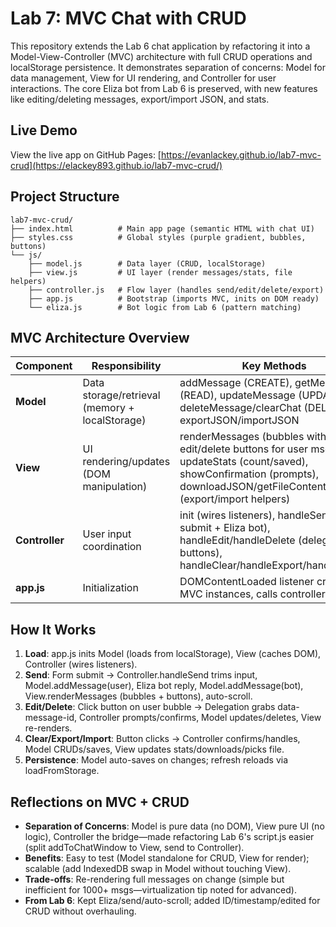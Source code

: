# Lab 7: MVC Chat with CRUD

This repository extends the Lab 6 chat application by refactoring it into a Model-View-Controller (MVC) architecture with full CRUD operations and localStorage persistence. It demonstrates separation of concerns: Model for data management, View for UI rendering, and Controller for user interactions. The core Eliza bot from Lab 6 is preserved, with new features like editing/deleting messages, export/import JSON, and stats.

## Live Demo
View the live app on GitHub Pages: [https://evanlackey.github.io/lab7-mvc-crud](https://elackey893.github.io/lab7-mvc-crud/)  

## Project Structure
```
lab7-mvc-crud/
├── index.html          # Main app page (semantic HTML with chat UI)
├── styles.css          # Global styles (purple gradient, bubbles, buttons)
└── js/
    ├── model.js        # Data layer (CRUD, localStorage)
    ├── view.js         # UI layer (render messages/stats, file helpers)
    ├── controller.js   # Flow layer (handles send/edit/delete/export)
    ├── app.js          # Bootstrap (imports MVC, inits on DOM ready)
    └── eliza.js        # Bot logic from Lab 6 (pattern matching)
```

## MVC Architecture Overview

| Component | Responsibility | Key Methods | Notes |
|-----------|----------------|-------------|-------|
| **Model** | Data storage/retrieval (memory + localStorage) | addMessage (CREATE), getMessages (READ), updateMessage (UPDATE), deleteMessage/clearChat (DELETE), exportJSON/importJSON | Emits 'messagesChanged' event on changes; unique IDs via Date.now(); error handling for JSON/parse. |
| **View** | UI rendering/updates (DOM manipulation) | renderMessages (bubbles with edit/delete buttons for user msgs), updateStats (count/saved), showConfirmation (prompts), downloadJSON/getFileContent (export/import helpers) | Component-style (createElement/appendChild, data-message-id for delegation); no business logic. |
| **Controller** | User input coordination | init (wires listeners), handleSend (form submit + Eliza bot), handleEdit/handleDelete (delegation on buttons), handleClear/handleExport/handleImport | Intermediary: Calls Model for data, View for render; event delegation for dynamic buttons. |
| **app.js** | Initialization | DOMContentLoaded listener creates MVC instances, calls controller.init() | Simple bootstrap—no logic. |

## How It Works
1. **Load**: app.js inits Model (loads from localStorage), View (caches DOM), Controller (wires listeners).
2. **Send**: Form submit → Controller.handleSend trims input, Model.addMessage(user), Eliza bot reply, Model.addMessage(bot), View.renderMessages (bubbles + buttons), auto-scroll.
3. **Edit/Delete**: Click button on user bubble → Delegation grabs data-message-id, Controller prompts/confirms, Model updates/deletes, View re-renders.
4. **Clear/Export/Import**: Button clicks → Controller confirms/handles, Model CRUDs/saves, View updates stats/downloads/picks file.
5. **Persistence**: Model auto-saves on changes; refresh reloads via loadFromStorage.

## Reflections on MVC + CRUD
- **Separation of Concerns**: Model is pure data (no DOM), View pure UI (no logic), Controller the bridge—made refactoring Lab 6's script.js easier (split addToChatWindow to View, send to Controller).
- **Benefits**: Easy to test (Model standalone for CRUD, View for render); scalable (add IndexedDB swap in Model without touching View).
- **Trade-offs**: Re-rendering full messages on change (simple but inefficient for 1000+ msgs—virtualization tip noted for advanced).
- **From Lab 6**: Kept Eliza/send/auto-scroll; added ID/timestamp/edited for CRUD without overhauling.
